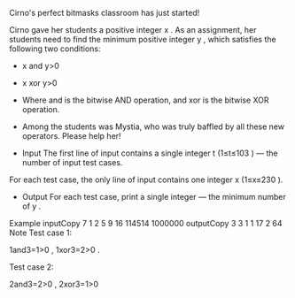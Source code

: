 Cirno's perfect bitmasks classroom has just started!

Cirno gave her students a positive integer x
. As an assignment, her students need to find the minimum positive integer y
, which satisfies the following two conditions:

* x and y>0
* x xor y>0
* Where and
 is the bitwise AND operation, and xor
 is the bitwise XOR operation.

* Among the students was Mystia, who was truly baffled by all these new operators. Please help her!

* Input
The first line of input contains a single integer t
 (1≤t≤103
) — the number of input test cases.

For each test case, the only line of input contains one integer x
 (1≤x≤230
).

* Output
For each test case, print a single integer — the minimum number of y
.

Example
inputCopy
7
1
2
5
9
16
114514
1000000
outputCopy
3
3
1
1
17
2
64
Note
Test case 1:

1and3=1>0
, 1xor3=2>0
.

Test case 2:

2and3=2>0
, 2xor3=1>0
